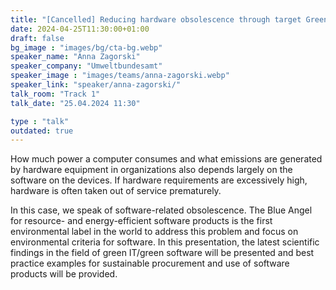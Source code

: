 ```yaml
---
title: "[Cancelled] Reducing hardware obsolescence through target Green IT strategies 🇬🇧"
date: 2024-04-25T11:30:00+01:00
draft: false
bg_image : "images/bg/cta-bg.webp"
speaker_name: "Anna Zagorski"
speaker_company: "Umweltbundesamt"
speaker_image : "images/teams/anna-zagorski.webp"
speaker_link: "speaker/anna-zagorski/"
talk_room: "Track 1"
talk_date: "25.04.2024 11:30"

type : "talk"
outdated: true
---
```


How much power a computer consumes and what emissions are generated by hardware equipment in organizations also depends largely on the software on the devices. If hardware requirements are excessively high, hardware is often taken out of service prematurely. 

In this case, we speak of software-related obsolescence. The Blue Angel for resource- and energy-efficient software products is the first environmental label in the world to address this problem and focus on environmental criteria for software. In this presentation, the latest scientific findings in the field of green IT/green software will be presented and best practice examples for sustainable procurement and use of software products will be provided.


